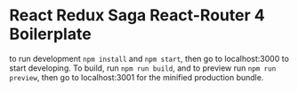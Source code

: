 # React Redux Saga React-Router 4 Boilerplate
to run development `npm install` and `npm start`, then go to localhost:3000 to start developing.
To build, run `npm run build`, and to preview run `npm run preview`, then go
to localhost:3001 for the minified production bundle.
